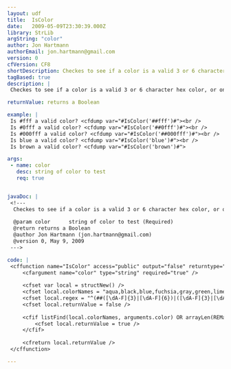 ```yaml
---
layout: udf
title:  IsColor
date:   2009-05-09T23:30:39.000Z
library: StrLib
argString: "color"
author: Jon Hartmann
authorEmail: jon.hartmann@gmail.com
version: 0
cfVersion: CF8
shortDescription: Checkes to see if a color is a valid 3 or 6 character hex color, or one of the ColdFusion safe color keywords.
tagBased: true
description: |
 Checkes to see if a color is a valid 3 or 6 character hex color, or one of the ColdFusion safe color keywords (aqua, black, blue, fuchsia, gray,  green, lime, maroon, navy, olive, purple, red, silver, teal, white, and yellow).

returnValue: returns a Boolean

example: |
 Is #fff a valid color? <cfdump var="#IsColor('##fff')#"><br />
 Is #0fff a valid color? <cfdump var="#IsColor('##0fff')#"><br />
 Is #000fff a valid color? <cfdump var="#IsColor('##000fff')#"><br />
 Is blue a valid color? <cfdump var="#IsColor('blue')#"><br />
 Is brown a valid color? <cfdump var="#IsColor('brown')#">

args:
 - name: color
   desc: string of color to test
   req: true


javaDoc: |
 <!---
  Checkes to see if a color is a valid 3 or 6 character hex color, or one of the ColdFusion safe color keywords.
  
  @param color      string of color to test (Required)
  @return returns a Boolean 
  @author Jon Hartmann (jon.hartmann@gmail.com) 
  @version 0, May 9, 2009 
 --->

code: |
 <cffunction name="IsColor" access="public" output="false" returntype="boolean">
     <cfargument name="color" type="string" required="true" />
         
     <cfset var local = structNew() />
     <cfset local.colorNames = "aqua,black,blue,fuchsia,gray,green,lime,maroon,navy,olive,purple,red,silver,teal,white,yellow" />
     <cfset local.regex = "^(##([\dA-F]{3}|[\dA-F]{6})|([\dA-F]{3}|[\dA-F]{6}))$" />
     <cfset local.returnValue = false />
         
     <cfif listFind(local.colorNames, arguments.color) OR arrayLen(REMatchNoCase(local.regex, arguments.color)) gt 0>
         <cfset local.returnValue = true />
     </cfif>
     
     <cfreturn local.returnValue />
 </cffunction>

---
```


